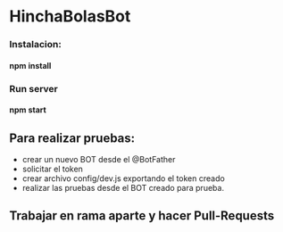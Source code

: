 # HinchaBolasBot

### Instalacion:

#### npm install

### Run server

#### npm start


## Para realizar pruebas: 
  - crear un nuevo BOT desde el @BotFather 
  - solicitar el token 
  - crear archivo config/dev.js exportando el token creado 
  - realizar las pruebas desde el BOT creado para prueba. 

## Trabajar en rama aparte y hacer Pull-Requests

